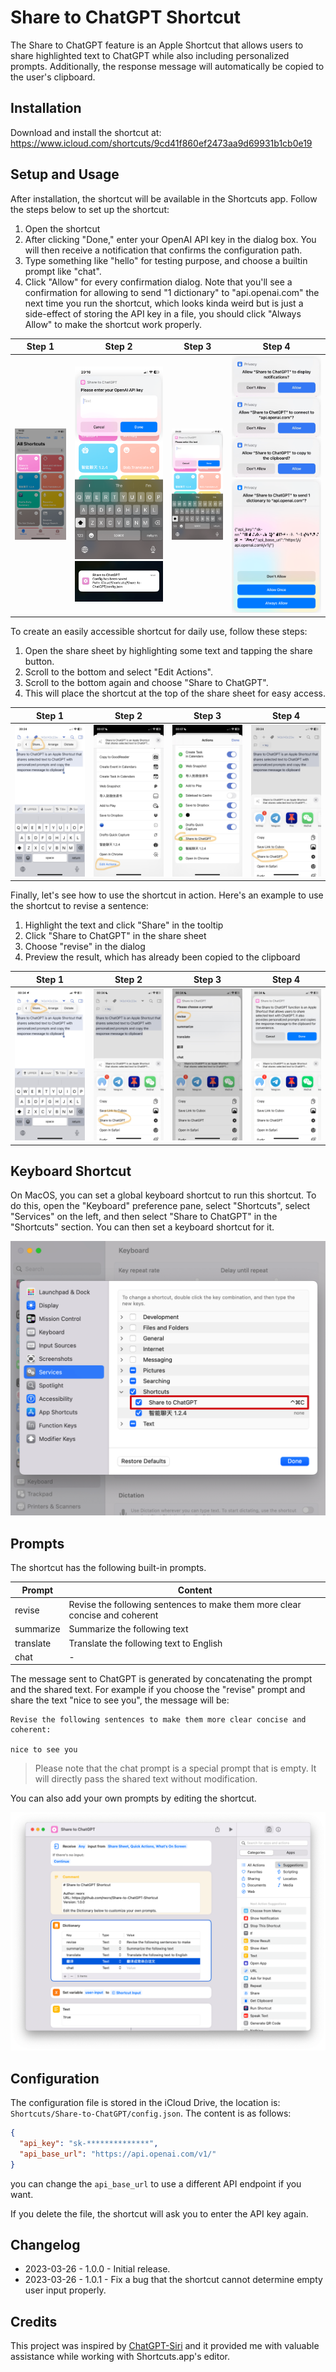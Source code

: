 # Share to ChatGPT Shortcut

The Share to ChatGPT feature is an Apple Shortcut that allows users to share highlighted text to ChatGPT while also including personalized prompts. Additionally, the response message will automatically be copied to the user's clipboard.

## Installation

Download and install the shortcut at:
https://www.icloud.com/shortcuts/9cd41f860ef2473aa9d69931b1cb0e19

## Setup and Usage

After installation, the shortcut will be available in the Shortcuts app. Follow the steps below to set up the shortcut:

1. Open the shortcut
2. After clicking "Done," enter your OpenAI API key in the dialog box. You will then receive a notification that confirms the configuration path.
3. Type something like "hello" for testing purpose, and choose a builtin prompt like "chat".
4. Click "Allow" for every confirmation dialog. Note that you'll see a confirmation for allowing to send "1 dictionary" to "api.openai.com" the next time you run the shortcut, which looks kinda weird but is just a side-effect of storing the API key in a file, you should click "Always Allow" to make the shortcut work properly.

| Step 1 | Step 2 | Step 3 | Step 4 |
| :----: |:------:|:------:|:------:|
| <img width="200" src="images/setup/step-1.PNG" /> | <img width="200" src="images/setup/step-2.PNG" /><img width="200" src="images/setup/step-2-notification.jpg" /> | <img width="200" src="images/setup/step-3.PNG" /> | <img width="200" src="images/setup/step-4.JPEG" /> <img width="200" src="images/setup/step-4-extra.PNG" />|

To create an easily accessible shortcut for daily use, follow these steps:

1. Open the share sheet by highlighting some text and tapping the share button.
2. Scroll to the bottom and select "Edit Actions".
3. Scroll to the bottom again and choose "Share to ChatGPT".
4. This will place the shortcut at the top of the share sheet for easy access.

| Step 1 | Step 2 | Step 3 | Step 4 |
| :----: |:------:|:------:|:------:|
| <img width="200" src="images/share-sheet/step-1.jpg" /> | <img width="200" src="images/share-sheet/step-2.jpg" /> | <img width="200" src="images/share-sheet/step-3.jpg" /> | <img width="200" src="images/share-sheet/step-4.jpg" /> |

Finally, let's see how to use the shortcut in action. Here's an example to use the shortcut to revise a sentence:

1. Highlight the text and click "Share" in the tooltip
2. Click "Share to ChatGPT" in the share sheet
3. Choose "revise" in the dialog
4. Preview the result, which has already been copied to the clipboard

| Step 1 | Step 2 | Step 3 | Step 4 |
| :----: |:------:|:------:|:------:|
| <img width="200" src="images/revise/step-1.jpg" /> | <img width="200" src="images/revise/step-2.jpg" /> | <img width="200" src="images/revise/step-3.jpg" /> | <img width="200" src="images/revise/step-4.PNG" /> |

## Keyboard Shortcut

On MacOS, you can set a global keyboard shortcut to run this shortcut. To do this, open the "Keyboard" preference pane, select "Shortcuts", select "Services" on the left, and then select "Share to ChatGPT" in the "Shortcuts" section. You can then set a keyboard shortcut for it.

![](images/keyboard-shortcut.png)


## Prompts

The shortcut has the following built-in prompts.

| Prompt | Content |
| ------ | ------- |
| revise | Revise the following sentences to make them more clear concise and coherent |
| summarize | Summarize the following text |
| translate | Translate the following text to English |
| chat | - |

The message sent to ChatGPT is generated by concatenating the prompt and the shared text. For example if you choose the "revise" prompt and share the text "nice to see you", the message will be:

```
Revise the following sentences to make them more clear concise and coherent:

nice to see you
```

> Please note that the chat prompt is a special prompt that is empty. It will directly pass the shared text without modification.

You can also add your own prompts by editing the shortcut.

![](images/edit-the-shortcut.png)


## Configuration

The configuration file is stored in the iCloud Drive, the location is: `Shortcuts/Share-to-ChatGPT/config.json`. The content is as follows:

```json
{
  "api_key": "sk-**************",
  "api_base_url": "https://api.openai.com/v1/"
}
```

you can change the `api_base_url` to use a different API endpoint if you want.

If you delete the file, the shortcut will ask you to enter the API key again.

## Changelog

- 2023-03-26 - 1.0.0 - Initial release.
- 2023-03-26 - 1.0.1 - Fix a bug that the shortcut cannot determine empty user input properly.

## Credits

This project was inspired by [ChatGPT-Siri](https://github.com/Yue-Yang/ChatGPT-Siri) and it provided me with valuable assistance while working with Shortcuts.app's editor.
